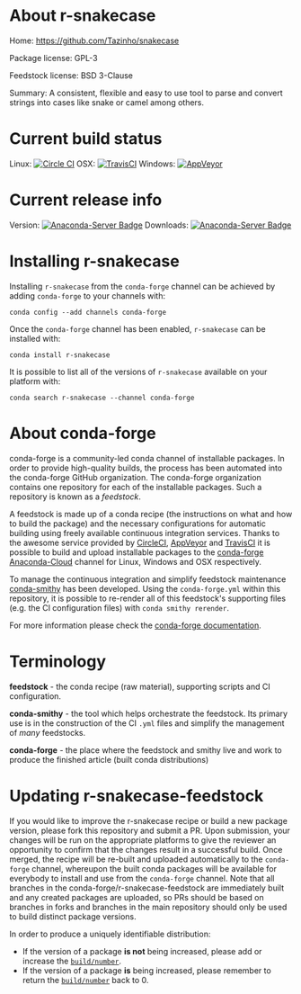 About r-snakecase
=================

Home: https://github.com/Tazinho/snakecase

Package license: GPL-3

Feedstock license: BSD 3-Clause

Summary: A consistent, flexible and easy to use tool to parse and convert strings into cases like snake or camel among others.



Current build status
====================

Linux: [![Circle CI](https://circleci.com/gh/conda-forge/r-snakecase-feedstock.svg?style=shield)](https://circleci.com/gh/conda-forge/r-snakecase-feedstock)
OSX: [![TravisCI](https://travis-ci.org/conda-forge/r-snakecase-feedstock.svg?branch=master)](https://travis-ci.org/conda-forge/r-snakecase-feedstock)
Windows: [![AppVeyor](https://ci.appveyor.com/api/projects/status/github/conda-forge/r-snakecase-feedstock?svg=True)](https://ci.appveyor.com/project/conda-forge/r-snakecase-feedstock/branch/master)

Current release info
====================
Version: [![Anaconda-Server Badge](https://anaconda.org/conda-forge/r-snakecase/badges/version.svg)](https://anaconda.org/conda-forge/r-snakecase)
Downloads: [![Anaconda-Server Badge](https://anaconda.org/conda-forge/r-snakecase/badges/downloads.svg)](https://anaconda.org/conda-forge/r-snakecase)

Installing r-snakecase
======================

Installing `r-snakecase` from the `conda-forge` channel can be achieved by adding `conda-forge` to your channels with:

```
conda config --add channels conda-forge
```

Once the `conda-forge` channel has been enabled, `r-snakecase` can be installed with:

```
conda install r-snakecase
```

It is possible to list all of the versions of `r-snakecase` available on your platform with:

```
conda search r-snakecase --channel conda-forge
```


About conda-forge
=================

conda-forge is a community-led conda channel of installable packages.
In order to provide high-quality builds, the process has been automated into the
conda-forge GitHub organization. The conda-forge organization contains one repository
for each of the installable packages. Such a repository is known as a *feedstock*.

A feedstock is made up of a conda recipe (the instructions on what and how to build
the package) and the necessary configurations for automatic building using freely
available continuous integration services. Thanks to the awesome service provided by
[CircleCI](https://circleci.com/), [AppVeyor](http://www.appveyor.com/)
and [TravisCI](https://travis-ci.org/) it is possible to build and upload installable
packages to the [conda-forge](https://anaconda.org/conda-forge)
[Anaconda-Cloud](http://docs.anaconda.org/) channel for Linux, Windows and OSX respectively.

To manage the continuous integration and simplify feedstock maintenance
[conda-smithy](http://github.com/conda-forge/conda-smithy) has been developed.
Using the ``conda-forge.yml`` within this repository, it is possible to re-render all of
this feedstock's supporting files (e.g. the CI configuration files) with ``conda smithy rerender``.

For more information please check the [conda-forge documentation](https://conda-forge.org/docs/).

Terminology
===========

**feedstock** - the conda recipe (raw material), supporting scripts and CI configuration.

**conda-smithy** - the tool which helps orchestrate the feedstock.
                   Its primary use is in the construction of the CI ``.yml`` files
                   and simplify the management of *many* feedstocks.

**conda-forge** - the place where the feedstock and smithy live and work to
                  produce the finished article (built conda distributions)


Updating r-snakecase-feedstock
==============================

If you would like to improve the r-snakecase recipe or build a new
package version, please fork this repository and submit a PR. Upon submission,
your changes will be run on the appropriate platforms to give the reviewer an
opportunity to confirm that the changes result in a successful build. Once
merged, the recipe will be re-built and uploaded automatically to the
`conda-forge` channel, whereupon the built conda packages will be available for
everybody to install and use from the `conda-forge` channel.
Note that all branches in the conda-forge/r-snakecase-feedstock are
immediately built and any created packages are uploaded, so PRs should be based
on branches in forks and branches in the main repository should only be used to
build distinct package versions.

In order to produce a uniquely identifiable distribution:
 * If the version of a package **is not** being increased, please add or increase
   the [``build/number``](http://conda.pydata.org/docs/building/meta-yaml.html#build-number-and-string).
 * If the version of a package **is** being increased, please remember to return
   the [``build/number``](http://conda.pydata.org/docs/building/meta-yaml.html#build-number-and-string)
   back to 0.